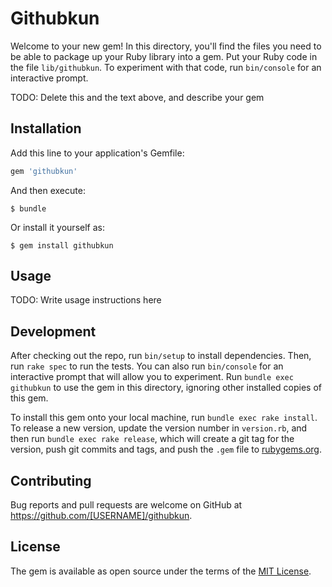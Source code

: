# Githubkun

Welcome to your new gem! In this directory, you'll find the files you need to be able to package up your Ruby library into a gem. Put your Ruby code in the file `lib/githubkun`. To experiment with that code, run `bin/console` for an interactive prompt.

TODO: Delete this and the text above, and describe your gem

## Installation

Add this line to your application's Gemfile:

```ruby
gem 'githubkun'
```

And then execute:

    $ bundle

Or install it yourself as:

    $ gem install githubkun

## Usage

TODO: Write usage instructions here

## Development

After checking out the repo, run `bin/setup` to install dependencies. Then, run `rake spec` to run the tests. You can also run `bin/console` for an interactive prompt that will allow you to experiment. Run `bundle exec githubkun` to use the gem in this directory, ignoring other installed copies of this gem.

To install this gem onto your local machine, run `bundle exec rake install`. To release a new version, update the version number in `version.rb`, and then run `bundle exec rake release`, which will create a git tag for the version, push git commits and tags, and push the `.gem` file to [rubygems.org](https://rubygems.org).

## Contributing

Bug reports and pull requests are welcome on GitHub at https://github.com/[USERNAME]/githubkun.


## License

The gem is available as open source under the terms of the [MIT License](http://opensource.org/licenses/MIT).


